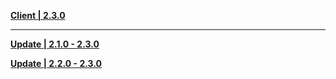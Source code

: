 **[Client | 2.3.0](https://autopatchcnws.yuanshen.com/client_app/download/pc_zip/20211117173857_8JkfDHNPmqKi67qR/YuanShen_2.3.0.zip)**

---

**[Update | 2.1.0 - 2.3.0](https://autopatchcnws.yuanshen.com/client_app/update/hk4e_cn/18/game_2.1.0_2.3.0_diff_7h1m5EZuVU6otB9I.zip)**

**[Update | 2.2.0 - 2.3.0](https://autopatchcnws.yuanshen.com/client_app/update/hk4e_cn/18/game_2.2.0_2.3.0_diff_EtexVWZo01qNRsAD.zip)**
